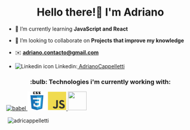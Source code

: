 <h1 align="center">Hello there!👋 I'm Adriano</h1>
<!--- <h3 align="center">I'm a Front-End Developer</h3>--->

- 🌱 I’m currently learning **JavaScript and React**

- 👀 I’m looking to collaborate on **Projects that improve my knowledge**

- ✉️ **adriano.contacto@gmail.com**

- <img src="https://image.flaticon.com/icons/png/128/174/174857.png" alt="Linkedin icon" width="20" height="20"> Linkedin:<a href="https://www.linkedin.com/in/adriano-cappelletti-a114571b7/" target="_BLANK"> AdrianoCappelletti</a> 



<h3 align="center">:bulb: Technologies i'm currently working with:</h3>
<p align="left"> 
 <a href="https://developer.mozilla.org/en-US/docs/Glossary/HTML5" target="_blank"> <img        src="https://upload.wikimedia.org/wikipedia/commons/thumb/6/61/HTML5_logo_and_wordmark.svg/250px-HTML5_logo_and_wordmark.svg.png" alt="babel" width="50" height="50"/> </a> 
 <a href="https://www.w3schools.com/css/" target="_blank"> <img src="https://raw.githubusercontent.com/devicons/devicon/master/icons/css3/css3-original-wordmark.svg" alt="css3"  width="50" height="50"/></a> 
 <a href="https://developer.mozilla.org/en-US/docs/Web/JavaScript" target="_blank"> <img src="https://raw.githubusercontent.com/devicons/devicon/master/icons/javascript/javascript-original.svg" alt="javascript" width="50" height="50"/> </a>
 <a href="https://www.cypress.io" target="_blank"> <img src="https://encrypted-tbn0.gstatic.com/images?q=tbn:ANd9GcRZ6-sVRAfV0OykU9ufMJDTorjj9NBBLAgSy3bkiBhVeR5IwoZmifWq5T1hJF32AflHgIM&usqp=CAU" width="50" height="50"/> </a></p>

<p>&nbsp;<img align="center" src="https://github-readme-stats.vercel.app/api?username=adricappelletti&show_icons=true&theme=vision-friendly-dark" alt="adricappelletti" /></p>

<!---
AdriCappelletti/AdriCappelletti is a ✨ special ✨ repository because its `README.md` (this file) appears on your GitHub profile.
You can click the Preview link to take a look at your changes.
--->
